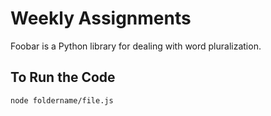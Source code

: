 # Weekly Assignments

Foobar is a Python library for dealing with word pluralization.

## To Run the Code

```bash
node foldername/file.js
```
